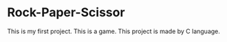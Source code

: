 # Rock-Paper-Scissor
This is my first project. This is a game. This project is made by C language. 
